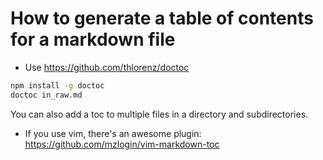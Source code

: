 How to generate a table of contents for a markdown file
=======================================================
* Use https://github.com/thlorenz/doctoc

```bash
npm install -g doctoc
doctoc in_raw.md
```

You can also add a toc to multiple files in a directory and subdirectories.

* If you use vim, there's an awesome plugin: https://github.com/mzlogin/vim-markdown-toc
